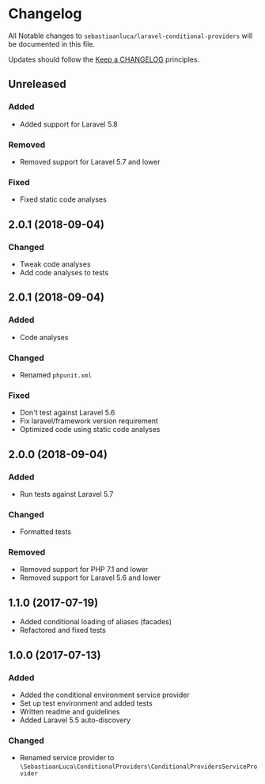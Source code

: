 # Changelog

All Notable changes to `sebastiaanluca/laravel-conditional-providers` will be documented in this file.

Updates should follow the [Keep a CHANGELOG](http://keepachangelog.com/) principles.

## Unreleased

### Added

- Added support for Laravel 5.8

### Removed

- Removed support for Laravel 5.7 and lower

### Fixed

- Fixed static code analyses

## 2.0.1 (2018-09-04)

### Changed

- Tweak code analyses
- Add code analyses to tests

## 2.0.1 (2018-09-04)

### Added

- Code analyses

### Changed

- Renamed `phpunit.xml`

### Fixed

- Don't test against Laravel 5.6
- Fix laravel/framework version requirement
- Optimized code using static code analyses

## 2.0.0 (2018-09-04)

### Added

- Run tests against Laravel 5.7

### Changed

- Formatted tests

### Removed

- Removed support for PHP 7.1 and lower
- Removed support for Laravel 5.6 and lower

## 1.1.0 (2017-07-19)

- Added conditional loading of aliases (facades)
- Refactored and fixed tests

## 1.0.0 (2017-07-13)

### Added

- Added the conditional environment service provider
- Set up test environment and added tests
- Written readme and guidelines
- Added Laravel 5.5 auto-discovery

### Changed

- Renamed service provider to `\SebastiaanLuca\ConditionalProviders\ConditionalProvidersServiceProvider`
